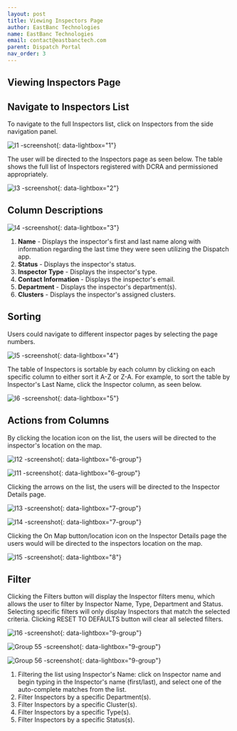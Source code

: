 ```yaml
---
layout: post
title: Viewing Inspectors Page 
author: EastBanc Technologies
name: EastBanc Technologies
email: contact@eastbanctech.com
parent: Dispatch Portal
nav_order: 3
---
```


<section id="viewing-inspectors-page" markdown="1">

# Viewing Inspectors Page

<section id="navigate-to-inspectors-list" markdown="1">

## Navigate to Inspectors List

To navigate to the full Inspectors list, click on Inspectors from the side navigation panel.

![I1 -screenshot](../images/dispatch-portal/dp-inspectors-page/nav-to-inspectors-list.png){: data-lightbox="1"}

The user will be directed to the Inspectors page as seen below. The table shows the full list of Inspectors registered with DCRA and permissioned appropriately.

![I3 -screenshot](../images/dispatch-portal/dp-inspectors-page/inspectors-list.png){: data-lightbox="2"}
</section>

<section id="column-descriptions" markdown="1">

## Column Descriptions

![I4 -screenshot](../images/dispatch-portal/dp-inspectors-page/column-descriptions.png){: data-lightbox="3"}

1. **Name** - Displays the inspector's first and last name along with information regarding the last time they were seen utilizing the Dispatch app.
2. **Status** - Displays the inspector's status.
3. **Inspector Type** - Displays the inspector's type.
4. **Contact Information** - Displays the inspector's email.
5. **Department** - Displays the inspector's department(s).
6. **Clusters** - Displays the inspector's assigned clusters.
</section>

<section id="sorting" markdown="1">

## Sorting

Users could navigate to different inspector pages by selecting the page numbers.

![I5 -screenshot](../images/dispatch-portal/dp-inspectors-page/sorting.png){: data-lightbox="4"}

The table of Inspectors is sortable by each column by clicking on each specific column to either sort it A-Z or Z-A. For example, to sort the table by Inspector's Last Name, click the Inspector column, as seen below.

![I6 -screenshot](../images/dispatch-portal/dp-inspectors-page/sorting1.png){: data-lightbox="5"}

</section>

<section id="actions-from-columns" markdown="1">

## Actions from Columns

By clicking the location icon on the list, the users will be directed to the inspector's location on the map.

![I12 -screenshot](../images/dispatch-portal/dp-inspectors-page/actions-from-columns.png){: data-lightbox="6-group"}

![I11 -screenshot](../images/dispatch-portal/dp-inspectors-page/actions-from-columns1.png){: data-lightbox="6-group"}

Clicking the arrows on the list, the users will be directed to the Inspector Details page.

![I13 -screenshot](../images/dispatch-portal/dp-inspectors-page/actions-from-columns2.png){: data-lightbox="7-group"}

![I14 -screenshot](../images/dispatch-portal/dp-inspectors-page/actions-from-columns3.png){: data-lightbox="7-group"}

Clicking the On Map button/location icon on the Inspector Details page the users would will be directed to the inspectors location on the map.

![I15 -screenshot](../images/dispatch-portal/dp-inspectors-page/actions-from-columns4.png){: data-lightbox="8"}

</section>

<section id="filter" markdown="1">

## Filter 

Clicking the Filters button will display the Inspector filters menu, which allows the user to filter by Inspector Name, Type, Department and Status. Selecting specific filters will only display Inspectors that match the selected criteria. Clicking RESET TO DEFAULTS button will clear all selected filters.

![I16 -screenshot](../images/dispatch-portal/dp-inspectors-page/filters.png){: data-lightbox="9-group"}

![Group 55 -screenshot](../images/dispatch-portal/dp-inspectors-page/filters1.png){: data-lightbox="9-group"}

![Group 56 -screenshot](../images/dispatch-portal/dp-inspectors-page/expanded-filter.png){: data-lightbox="9-group"}

1. Filtering the list using Inspector's Name: click on Inspector name and begin typing in the Inspector's name (first/last), and select one of the auto-complete matches from the list.
2. Filter Inspectors by a specific Department(s).
3. Filter Inspectors by a specific Cluster(s).
4. Filter Inspectors by a specific Type(s).
5. Filter Inspectors by a specific Status(s).

</section>
</section>
